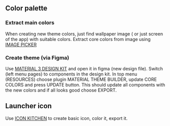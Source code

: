 ## Color palette

### Extract main colors
When creating new theme colors, just find wallpaper image ( or just screen of the app) with suitable colors.
Extract core colors from image using [IMAGE PICKER]

### Create theme (via Figma)
Use [MATERIAL 3 DESIGN KIT] and open it in figma (new design file). Switch (left menu pages) to components in the design kit.
In top menu (RESOURCES) choose plugin MATERIAL THEME BUILDER, update CORE COLORS and press UPDATE button.
This should update all components with the new colors and if all looks good choose EXPORT.

## Launcher icon

Use [ICON KITCHEN] to create basic icon, color it, export it.










[IMAGE PICKER]: (https://coolors.co/image-picker)  
[MATERIAL 3 DESIGN KIT]: (https://www.figma.com/community/file/1035203688168086460)  
[ICON KITCHEN]: (https://icon.kitchen/)  